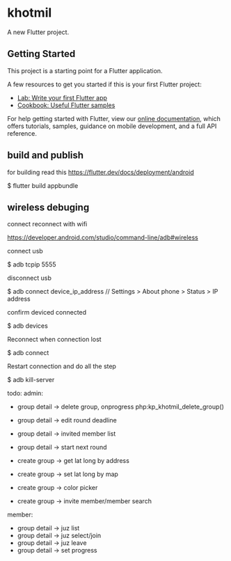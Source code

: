 # khotmil

A new Flutter project.

## Getting Started

This project is a starting point for a Flutter application.

A few resources to get you started if this is your first Flutter project:

- [Lab: Write your first Flutter app](https://flutter.dev/docs/get-started/codelab)
- [Cookbook: Useful Flutter samples](https://flutter.dev/docs/cookbook)

For help getting started with Flutter, view our
[online documentation](https://flutter.dev/docs), which offers tutorials,
samples, guidance on mobile development, and a full API reference.

## build and publish

for building read this https://flutter.dev/docs/deployment/android

$ flutter build appbundle

## wireless debuging

connect reconnect with wifi

https://developer.android.com/studio/command-line/adb#wireless

 connect usb

  $ adb tcpip 5555

 disconnect usb

  $ adb connect device_ip_address // Settings > About phone > Status > IP address

confirm deviced connected

 $ adb devices

Reconnect when connection lost

 $ adb connect

Restart connection and do all the step

 $ adb kill-server

 todo:
 admin:
 - group detail -> delete group, onprogress php:kp_khotmil_delete_group()
 - group detail -> edit round deadline
 - group detail -> invited member list
 - group detail -> start next round

 - create group -> get lat long by address
 - create group -> set lat long by map
 - create group -> color picker
 - create group -> invite member/member search

member:
 - group detail -> juz list
 - group detail -> juz select/join
 - group detail -> juz leave
 - group detail -> set progress
